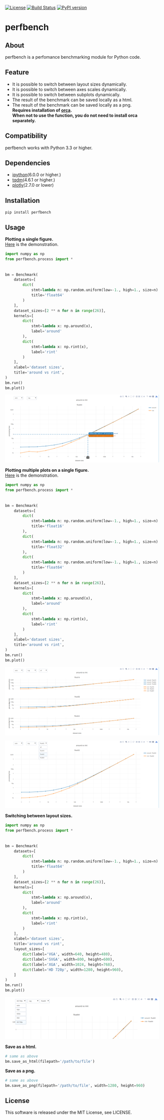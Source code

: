 [![License](https://img.shields.io/badge/license-MIT-brightgreen.svg)](https://github.com/Hasenpfote/fpq/blob/master/LICENSE)
[![Build Status](https://travis-ci.org/Hasenpfote/perfbench.svg?branch=master)](https://travis-ci.org/Hasenpfote/perfbench)
[![PyPI version](https://badge.fury.io/py/perfbench.svg)](https://badge.fury.io/py/perfbench)

perfbench
=========

## About
perfbench is a perfomance benchmarking module for Python code.

## Feature
* It is possible to switch between layout sizes dynamically.
* It is possible to switch between axes scales dynamically.
* It is possible to switch between subplots dynamically.
* The result of the benchmark can be saved locally as a html.
* The result of the benchmark can be saved locally as a png.  
**Requires installation of [orca](https://github.com/plotly/orca).  
When not to use the function, you do not need to install orca separately.**

## Compatibility
perfbench works with Python 3.3 or higher.

## Dependencies
* [ipython](https://github.com/ipython/ipython)(6.0.0 or higher.)
* [tqdm](https://github.com/tqdm/tqdm)(4.6.1 or higher.)
* [plotly](https://github.com/plotly/plotly.py)(2.7.0 or lower)

## Installation
```
pip install perfbench
```

## Usage
**Plotting a single figure.**  
[Here](https://plot.ly/~Hasenpfote/8/perfbench-demo1/) is the demonstration.
```python
import numpy as np
from perfbench.process import *


bm = Benchmark(
    datasets=[
        dict(
            stmt=lambda n: np.random.uniform(low=-1., high=1., size=n).astype(np.float64),
            title='float64'
        )
    ],
    dataset_sizes=[2 ** n for n in range(26)],
    kernels=[
        dict(
            stmt=lambda x: np.around(x),
            label='around'
        ),
        dict(
            stmt=lambda x: np.rint(x),
            label='rint'
        )
    ],
    xlabel='dataset sizes',
    title='around vs rint',
)
bm.run()
bm.plot()
```
![plot1](https://raw.githubusercontent.com/Hasenpfote/perfbench/master/docs/plotting_a_single_figure.png)


**Plotting multiple plots on a single figure.**  
[Here](https://plot.ly/~Hasenpfote/9/perfbench-demo2/) is the demonstration.
```python
import numpy as np
from perfbench.process import *


bm = Benchmark(
    datasets=[
        dict(
            stmt=lambda n: np.random.uniform(low=-1., high=1., size=n).astype(np.float16),
            title='float16'
        ),
        dict(
            stmt=lambda n: np.random.uniform(low=-1., high=1., size=n).astype(np.float32),
            title='float32'
        ),
        dict(
            stmt=lambda n: np.random.uniform(low=-1., high=1., size=n).astype(np.float64),
            title='float64'
        )
    ],
    dataset_sizes=[2 ** n for n in range(26)],
    kernels=[
        dict(
            stmt=lambda x: np.around(x),
            label='around'
        ),
        dict(
            stmt=lambda x: np.rint(x),
            label='rint'
        )
    ],
    xlabel='dataset sizes',
    title='around vs rint',
)
bm.run()
bm.plot()
```
![plot2](https://raw.githubusercontent.com/Hasenpfote/perfbench/master/docs/plotting_multiple_plots_on_a_single_figure.png)

![plot2](https://raw.githubusercontent.com/Hasenpfote/perfbench/master/docs/switching_between_subplots.png)

**Switching between layout sizes.**
```python
import numpy as np
from perfbench.process import *


bm = Benchmark(
    datasets=[
        dict(
            stmt=lambda n: np.random.uniform(low=-1., high=1., size=n).astype(np.float64),
            title='float64'
        )
    ],
    dataset_sizes=[2 ** n for n in range(26)],
    kernels=[
        dict(
            stmt=lambda x: np.around(x),
            label='around'
        ),
        dict(
            stmt=lambda x: np.rint(x),
            label='rint'
        )
    ],
    xlabel='dataset sizes',
    title='around vs rint',
    layout_sizes=[
        dict(label='VGA', width=640, height=480),
        dict(label='SVGA', width=800, height=600),
        dict(label='XGA', width=1024, height=768),
        dict(label='HD 720p', width=1280, height=960),
    ]
)
bm.run()
bm.plot()
```
![plot3](https://raw.githubusercontent.com/Hasenpfote/perfbench/master/docs/switching_between_layout_sizes.png)

**Save as a html.**
```python
# same as above
bm.save_as_html(filepath='/path/to/file')
```

**Save as a png.**
```python
# same as above
bm.save_as_png(filepath='/path/to/file', width=1280, height=960)
```

## License
This software is released under the MIT License, see LICENSE.
